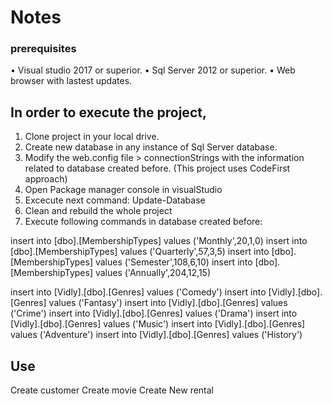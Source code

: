 # Notes

### prerequisites

• Visual studio 2017 or superior.
• Sql Server 2012 or superior.
• Web browser with lastest updates.

## In order to execute the project, 

1) Clone project in your local drive.
2) Create new database in any instance of Sql Server database.
3) Modify the web.config file > connectionStrings with the information related to database created before. (This project uses CodeFirst approach)
4) Open Package manager console in visualStudio
5) Excecute next command: Update-Database
6) Clean and rebuild the whole project
7) Execute following commands in database created before:

insert into [dbo].[MembershipTypes] values ('Monthly',20,1,0)
insert into [dbo].[MembershipTypes] values ('Quarterly',57,3,5)
insert into [dbo].[MembershipTypes] values ('Semester',108,6,10)
insert into [dbo].[MembershipTypes] values ('Annually',204,12,15)

insert into [Vidly].[dbo].[Genres] values ('Comedy')
insert into [Vidly].[dbo].[Genres] values ('Fantasy')
insert into [Vidly].[dbo].[Genres] values ('Crime')
insert into [Vidly].[dbo].[Genres] values ('Drama')
insert into [Vidly].[dbo].[Genres] values ('Music')
insert into [Vidly].[dbo].[Genres] values ('Adventure')
insert into [Vidly].[dbo].[Genres] values ('History')


## Use

Create customer 
Create movie
Create New rental